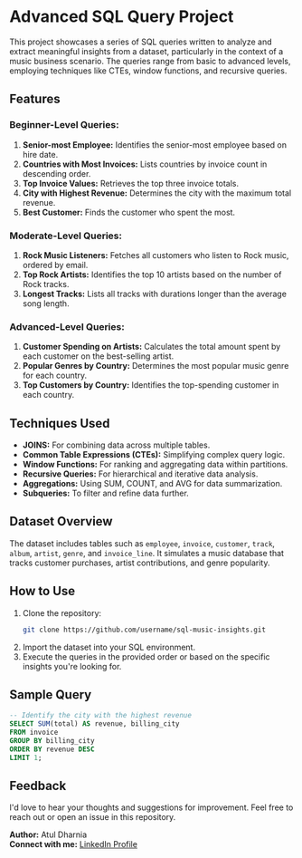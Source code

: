 # Advanced SQL Query Project  

This project showcases a series of SQL queries written to analyze and extract meaningful insights from a dataset, particularly in the context of a music business scenario. The queries range from basic to advanced levels, employing techniques like CTEs, window functions, and recursive queries.

## Features  

### Beginner-Level Queries:
1. **Senior-most Employee:** Identifies the senior-most employee based on hire date.  
2. **Countries with Most Invoices:** Lists countries by invoice count in descending order.  
3. **Top Invoice Values:** Retrieves the top three invoice totals.  
4. **City with Highest Revenue:** Determines the city with the maximum total revenue.  
5. **Best Customer:** Finds the customer who spent the most.

### Moderate-Level Queries:
1. **Rock Music Listeners:** Fetches all customers who listen to Rock music, ordered by email.  
2. **Top Rock Artists:** Identifies the top 10 artists based on the number of Rock tracks.  
3. **Longest Tracks:** Lists all tracks with durations longer than the average song length.

### Advanced-Level Queries:
1. **Customer Spending on Artists:** Calculates the total amount spent by each customer on the best-selling artist.  
2. **Popular Genres by Country:** Determines the most popular music genre for each country.  
3. **Top Customers by Country:** Identifies the top-spending customer in each country.

## Techniques Used
- **JOINS:** For combining data across multiple tables.
- **Common Table Expressions (CTEs):** Simplifying complex query logic.
- **Window Functions:** For ranking and aggregating data within partitions.
- **Recursive Queries:** For hierarchical and iterative data analysis.
- **Aggregations:** Using SUM, COUNT, and AVG for data summarization.
- **Subqueries:** To filter and refine data further.

## Dataset Overview
The dataset includes tables such as `employee`, `invoice`, `customer`, `track`, `album`, `artist`, `genre`, and `invoice_line`. It simulates a music database that tracks customer purchases, artist contributions, and genre popularity.

## How to Use
1. Clone the repository:  
   ```bash
   git clone https://github.com/username/sql-music-insights.git
2. Import the dataset into your SQL environment.
3. Execute the queries in the provided order or based on the specific insights you're looking for.

## Sample Query
```sql
-- Identify the city with the highest revenue
SELECT SUM(total) AS revenue, billing_city
FROM invoice
GROUP BY billing_city
ORDER BY revenue DESC
LIMIT 1;
```

## Feedback  
I'd love to hear your thoughts and suggestions for improvement. Feel free to reach out or open an issue in this repository.  


**Author:** Atul Dharnia  
**Connect with me:** [LinkedIn Profile](https://www.linkedin.com/in/atul-dharnia-b2b210222/)  


